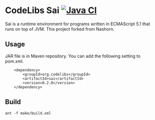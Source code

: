 CodeLibs Sai
[![Java CI](https://github.com/codelibs/sai/actions/workflows/ant.yml/badge.svg)](https://github.com/codelibs/sai/actions/workflows/ant.yml)
=============

Sai is a runtime environment for programs written in ECMAScript 5.1 that runs on top of JVM.
This project forked from Nashorn.

## Usage

JAR file is in Maven repository.
You can add the following setting to pom.xml.

        <dependency>
            <groupId>org.codelibs</groupId>
            <artifactId>sai</artifactId>
            <version>0.2.0</version>
        </dependency>


## Build

```
ant -f make/build.xml
```
